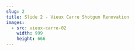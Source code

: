 ```yaml
---
slug: 2
title: Slide 2 - Vieux Carre Shotgun Renovation
images:
  - src: vieux-carre-02
    width: 999
    height: 666
---
```

